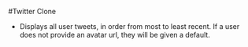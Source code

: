 #Twitter Clone

- Displays all user tweets, in order from most to least recent. If a user does not provide an avatar url, they will be given a default.
